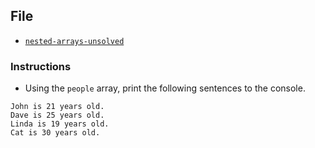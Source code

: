 ## File

* [`nested-arrays-unsolved`](Unsolved/nested-arrays-unsolved.html)

### Instructions

* Using the `people` array, print the following sentences to the console.

```
John is 21 years old.
Dave is 25 years old.
Linda is 19 years old.
Cat is 30 years old.
```
